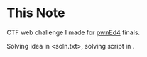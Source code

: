 # This Note

CTF web challenge I made for [pwnEd4](https://pwned.sigint.mx/) finals.

Solving idea in <soln.txt>, solving script in <solution>.
